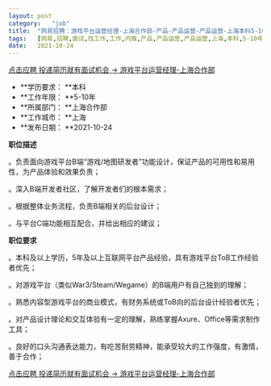 ```yaml
---
layout:	post
category:	"job"
title:	"网易招聘：游戏平台运营经理-上海合作部-产品-产品运营-产品运营-上海本科5-10年"
tags:	[网易,招聘,面试,找工作,工作,内推,产品,产品运营,产品运营,上海,本科,5-10年]
date:	2021-10-24
---
```


[点击应聘 投递简历就有面试机会 ->  游戏平台运营经理-上海合作部](http://mobile.bole.netease.com/bole/boleDetail?id=31127&employeeId=346f03c3cda5f04c&key=all)



- **学历要求： **本科
- **工作年限： **5-10年
- **所属部门： **上海合作部
- **工作城市： **上海
- **发布日期： **2021-10-24



**职位描述**

。负责面向游戏平台B端“游戏/地图研发者”功能设计，保证产品的可用性和易用性，为产品体验和效果负责；

。深入B端开发者社区，了解开发者们的根本需求；

。根据整体业务流程，负责B端相关的后台设计；

。与平台C端功能相互配合，并给出相应的建议；



**职位要求**

。本科及以上学历，5年及以上互联网平台产品经验，具有游戏平台ToB工作经验者优先；

。对游戏平台（类似War3/Steam/Wegame）的B端用户有自己独到的理解；

。熟悉内容型游戏平台的商业模式，有财务系统或ToB向的后台设计经验者优先；

。对产品设计理论和交互体验有一定的理解，熟练掌握Axure、Office等需求制作工具；

。良好的口头沟通表达能力，有吃苦耐劳精神，能承受较大的工作强度，有激情，善于合作；



[点击应聘 投递简历就有面试机会 ->  游戏平台运营经理-上海合作部](http://mobile.bole.netease.com/bole/boleDetail?id=31127&employeeId=346f03c3cda5f04c&key=all)